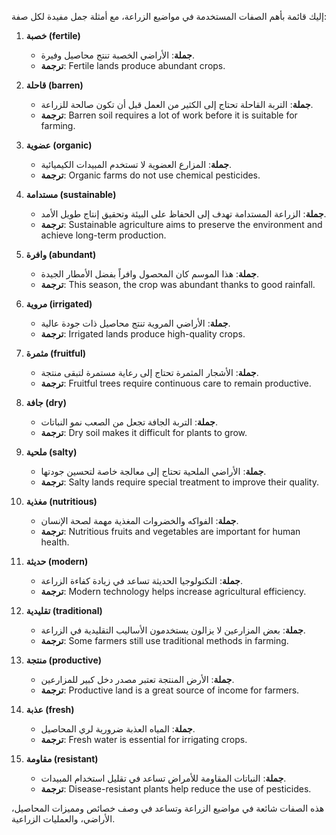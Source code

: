 إليك قائمة بأهم الصفات المستخدمة في مواضيع الزراعة، مع أمثلة جمل مفيدة لكل صفة:

1. **خصبة (fertile)**
    - **جملة**: الأراضي الخصبة تنتج محاصيل وفيرة.
    - **ترجمة**: Fertile lands produce abundant crops.

2. **قاحلة (barren)**
    - **جملة**: التربة القاحلة تحتاج إلى الكثير من العمل قبل أن تكون صالحة للزراعة.
    - **ترجمة**: Barren soil requires a lot of work before it is suitable for farming.

3. **عضوية (organic)**
    - **جملة**: المزارع العضوية لا تستخدم المبيدات الكيميائية.
    - **ترجمة**: Organic farms do not use chemical pesticides.

4. **مستدامة (sustainable)**
    - **جملة**: الزراعة المستدامة تهدف إلى الحفاظ على البيئة وتحقيق إنتاج طويل الأمد.
    - **ترجمة**: Sustainable agriculture aims to preserve the environment and achieve long-term production.

5. **وافرة (abundant)**
    - **جملة**: هذا الموسم كان المحصول وافراً بفضل الأمطار الجيدة.
    - **ترجمة**: This season, the crop was abundant thanks to good rainfall.

6. **مروية (irrigated)**
    - **جملة**: الأراضي المروية تنتج محاصيل ذات جودة عالية.
    - **ترجمة**: Irrigated lands produce high-quality crops.

7. **مثمرة (fruitful)**
    - **جملة**: الأشجار المثمرة تحتاج إلى رعاية مستمرة لتبقى منتجة.
    - **ترجمة**: Fruitful trees require continuous care to remain productive.

8. **جافة (dry)**
    - **جملة**: التربة الجافة تجعل من الصعب نمو النباتات.
    - **ترجمة**: Dry soil makes it difficult for plants to grow.

9. **ملحية (salty)**
    - **جملة**: الأراضي الملحية تحتاج إلى معالجة خاصة لتحسين جودتها.
    - **ترجمة**: Salty lands require special treatment to improve their quality.

10. **مغذية (nutritious)**
    - **جملة**: الفواكه والخضروات المغذية مهمة لصحة الإنسان.
    - **ترجمة**: Nutritious fruits and vegetables are important for human health.

11. **حديثة (modern)**
    - **جملة**: التكنولوجيا الحديثة تساعد في زيادة كفاءة الزراعة.
    - **ترجمة**: Modern technology helps increase agricultural efficiency.

12. **تقليدية (traditional)**
    - **جملة**: بعض المزارعين لا يزالون يستخدمون الأساليب التقليدية في الزراعة.
    - **ترجمة**: Some farmers still use traditional methods in farming.

13. **منتجة (productive)**
    - **جملة**: الأرض المنتجة تعتبر مصدر دخل كبير للمزارعين.
    - **ترجمة**: Productive land is a great source of income for farmers.

14. **عذبة (fresh)**
    - **جملة**: المياه العذبة ضرورية لري المحاصيل.
    - **ترجمة**: Fresh water is essential for irrigating crops.

15. **مقاومة (resistant)**
    - **جملة**: النباتات المقاومة للأمراض تساعد في تقليل استخدام المبيدات.
    - **ترجمة**: Disease-resistant plants help reduce the use of pesticides.

هذه الصفات شائعة في مواضيع الزراعة وتساعد في وصف خصائص ومميزات المحاصيل، الأراضي، والعمليات الزراعية.
